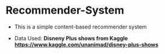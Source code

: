 # Recommender-System

- This is a simple content-based recommender system 

- Data Used:  **Disneny Plus shows from Kaggle https://www.kaggle.com/unanimad/disney-plus-shows**
